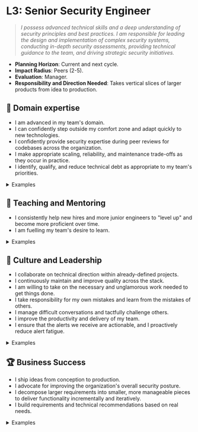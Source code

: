 # L3: Senior Security Engineer

> _I possess advanced technical skills and a deep understanding of security principles and best practices. I am responsible for leading the design and implementation of complex security systems, conducting in-depth security assessments, providing technical guidance to the team, and driving strategic security initiatives._

- **Planning Horizon**: Current and next cycle.
- **Impact Radius**: Peers (2-5).
- **Evaluation**: Manager.
- **Responsibility and Direction Needed**: Takes vertical slices of larger products from idea to production.

## 🦉 Domain expertise

- I am advanced in my team's domain.
- I can confidently step outside my comfort zone and adapt quickly to new technologies.
- I confidently provide security expertise during peer reviews for codebases across the organization.
- I make appropriate scaling, reliability, and maintenance trade-offs as they occur in practice.
- I identify, qualify, and reduce technical debt as appropriate to my team's priorities.

<details>
<summary>Examples</summary>

- I set up or maintained an automated integration and delivery pipeline.
- I made pragmatic decisions to ship a product.
- I guided my team's choice of safety nets, making appropriate risk trade-offs to balance delivery and quality.
- People asked me for my opinion when making technical decisions because I had a proven track record of making wise choices.
- I reviewed a PR that fixes a vulnerability that was raised in Bugcrowd and ensured that it resolved the underlying problem.

</details>

## 🌱 Teaching and Mentoring

- I consistently help new hires and more junior engineers to "level up" and become more proficient over time.
- I am fuelling my team's desire to learn.

<details>
<summary>Examples</summary>

- I ran a knowledge-sharing session.
- I mentored a more junior engineer, and they went on to achieve something they couldn't have before.
- I shared useful videos/blogs/papers that led to some action.
- I used code reviews as an opportunity to teach and showed others alternate, cleaner ways to implement functionality in an ego-less manner.

</details>

## 🧭 Culture and Leadership

- I collaborate on technical direction within already-defined projects.
- I continuously maintain and improve quality across the stack.
- I am willing to take on the necessary and unglamorous work needed to get things done.
- I take responsibility for my own mistakes and learn from the mistakes of others.
- I manage difficult conversations and tactfully challenge others.
- I improve the productivity and delivery of my team.
- I ensure that the alerts we receive are actionable, and I proactively reduce alert fatigue.

<details>
<summary>Examples</summary>

- I performed regular interviews for engineering candidates and provided detailed and useful feedback.
- I took on a significant share of unplanned work and other "housekeeping" tasks.
- I spotted a contentious issue that could have gone badly and helped everyone make a decision that resolved the situation.
- I recognized a problem early and fixed it.
- I wrote a clear and concise proposal that persuaded the team to act on my idea.

</details>

## 🏆 Business Success

- I ship ideas from conception to production.
- I advocate for improving the organization's overall security posture.
- I decompose larger requirements into smaller, more manageable pieces to deliver functionality incrementally and iteratively.
- I build requirements and technical recommendations based on real needs.

<details>
<summary>Examples</summary>

- I led a shaped pitch or RFC from idea to production.
- I helped define an Engineering RFC so that it meets security requirements.
- I helped unblock the delivery pipeline to ensure we could verify the expected behavior of the changes we made to production.
- I analyzed telemetry to make technical and scope decisions.

</details>
